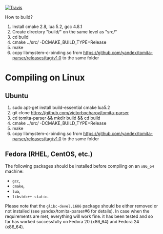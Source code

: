[![Travis](https://img.shields.io/travis/victorbocharov/tomita-parser/master.svg?style=plastic)](https://travis-ci.org/victorbocharov/tomita-parser)

How to build?

1. Install cmake 2.8, lua 5.2, gcc 4.8.1
2. Create directory "build/" on the same level as "src/"
3. cd build
4. cmake ../src/ -DCMAKE_BUILD_TYPE=Release
5. make
6. copy libmystem-c-binding.so from https://github.com/yandex/tomita-parser/releases/tag/v1.0 to the same folder

# Compiling on Linux

## Ubuntu

1. sudo apt-get install build-essential cmake lua5.2
2. git clone https://github.com/victorbocharov/tomita-parser
3. cd tomita-parser && mkdir build && cd build
4. cmake ../src/ -DCMAKE_BUILD_TYPE=Release
5. make
6. copy libmystem-c-binding.so from https://github.com/yandex/tomita-parser/releases/tag/v1.0 to the same folder

## Fedora (RHEL, CentOS, etc.)

The following packages should be installed before compiling on an `x86_64` machine:

* `gcc`,
* `cmake`,
* `lua`,
* `libstdc++-static`.

Please note that the `glibc-devel.i686` package should be either removed or not installed (see yandex/tomita-parser#6 for details). In case when the requirements are met, everything will work fine. it has been tested and so far has worked successfully on Fedora 20 (x86_64) and Fedora 24 (x86_64).
